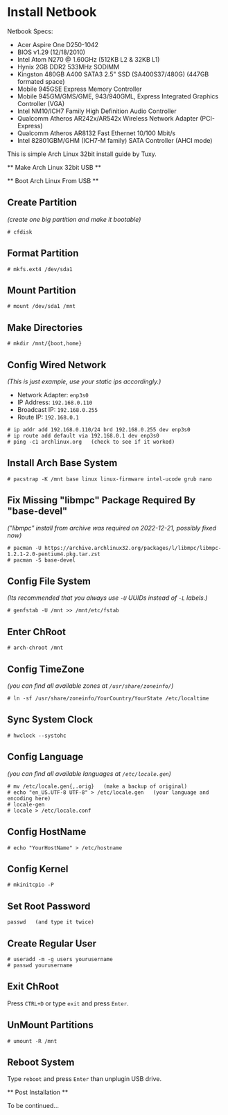 # Install Netbook

Netbook Specs:
- Acer Aspire One D250-1042
- BIOS v1.29 (12/18/2010)
- Intel Atom N270 @ 1.60GHz (512KB L2 & 32KB L1)
- Hynix 2GB DDR2 533MHz SODIMM
- Kingston 480GB A400 SATA3 2.5" SSD (SA400S37/480G) (447GB formated space)
- Mobile 945GSE Express Memory Controller
- Mobile 945GM/GMS/GME, 943/940GML, Express Integrated Graphics Controller (VGA)
- Intel NM10/ICH7 Family High Definition Audio Controller
- Qualcomm Atheros AR242x/AR542x Wireless Network Adapter (PCI-Express)
- Qualcomm Atheros AR8132 Fast Ethernet 10/100 Mbit/s
- Intel 82801GBM/GHM (ICH7-M family) SATA Controller (AHCI mode)

This is simple Arch Linux 32bit install guide by Tuxy.

** Make Arch Linux 32bit USB **

** Boot Arch Linux From USB **

## Create Partition
_(create one big partition and make it bootable)_
```
# cfdisk
```

## Format Partition
```
# mkfs.ext4 /dev/sda1
```

## Mount Partition
```
# mount /dev/sda1 /mnt
```

## Make Directories
```
# mkdir /mnt/{boot,home}
```

## Config Wired Network
_(This is just example, use your static ips accordingly.)_
* Network Adapter: `enp3s0`
* IP Address: `192.168.0.110`
* Broadcast IP: `192.168.0.255`
* Route IP: `192.168.0.1`
```
# ip addr add 192.168.0.110/24 brd 192.168.0.255 dev enp3s0
# ip route add default via 192.168.0.1 dev enp3s0
# ping -c1 archlinux.org   (check to see if it worked)
```

## Install Arch Base System
```
# pacstrap -K /mnt base linux linux-firmware intel-ucode grub nano
```

## Fix Missing "libmpc" Package Required By "base-devel"
_("libmpc" install from archive was required on 2022-12-21, possibly fixed now)_
```
# pacman -U https://archive.archlinux32.org/packages/l/libmpc/libmpc-1.2.1-2.0-pentium4.pkg.tar.zst
# pacman -S base-devel
```

## Config File System
_(Its recommended that you always use `-U` UUIDs instead of `-L` labels.)_
```
# genfstab -U /mnt >> /mnt/etc/fstab
```

## Enter ChRoot
```
# arch-chroot /mnt
```

## Config TimeZone
_(you can find all available zones at `/usr/share/zoneinfo/`)_
```
# ln -sf /usr/share/zoneinfo/YourCountry/YourState /etc/localtime
```

## Sync System Clock
```
# hwclock --systohc
```

## Config Language
_(you can find all available languages at `/etc/locale.gen`)_
```
# mv /etc/locale.gen{,.orig}   (make a backup of original)
# echo "en_US.UTF-8 UTF-8" > /etc/locale.gen   (your language and encoding here)
# locale-gen
# locale > /etc/locale.conf
```

## Config HostName
```
# echo "YourHostName" > /etc/hostname
```

## Config Kernel
```
# mkinitcpio -P
```

## Set Root Password
```
passwd   (and type it twice)
```

## Create Regular User
```
# useradd -m -g users yourusername
# passwd yourusername
```

## Exit ChRoot
Press `CTRL+D` or type `exit` and press `Enter`.

## UnMount Partitions
```
# umount -R /mnt
```

## Reboot System
Type `reboot` and press `Enter` than unplugin USB drive.

** Post Installation **

To be continued...
